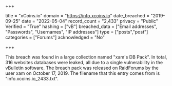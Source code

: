 +++

title = "xCoins.io"
domain = "https://info.xcoins.io"
date_breached = "2019-09-25"
date = "2022-05-04"
record_count = "2,433"
privacy = "Public"
Verified = "True"
hashing = ["vB"]
breached_data = ["Email addresses", "Passwords", "Usernames", "IP addresses"]
type = ["posts","post"]
categories = ["Forums"]
acknowledged = "No"


+++


This breach was found in a large collection named "xam's DB Pack". In total, 316 websites databases were leaked, all due to a single vulnerability in the vBulletin software. The breach pack was released on RaidForums by the user xam on October 17, 2019. The filename that this entry comes from is "info.xcoins.io_2433.txt".

